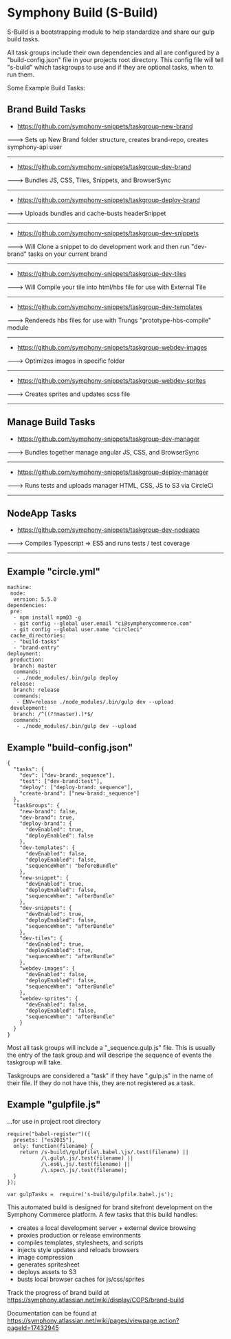 # Symphony Build (S-Build)

S-Build is a bootstrapping module to help standardize and share our gulp build tasks.  

All task groups include their own dependencies and all are configured by a "build-config.json" file in your projects root directory.  This config file will tell "s-build" which taskgroups to use and if they are optional tasks, when to run them.  

Some Example Build Tasks:

## Brand Build Tasks
- https://github.com/symphony-snippets/taskgroup-new-brand

---> Sets up New Brand folder structure, creates brand-repo, creates symphony-api user
___

- https://github.com/symphony-snippets/taskgroup-dev-brand

---> Bundles JS, CSS, Tiles, Snippets, and BrowserSync
___

- https://github.com/symphony-snippets/taskgroup-deploy-brand

---> Uploads bundles and cache-busts headerSnippet
___




- https://github.com/symphony-snippets/taskgroup-dev-snippets

---> Will Clone a snippet to do development work and then run "dev-brand" tasks on your current brand
___

- https://github.com/symphony-snippets/taskgroup-dev-tiles

---> Will Compile your tile into html/hbs file for use with External Tile
___

- https://github.com/symphony-snippets/taskgroup-dev-templates

---> Rendereds hbs files for use with Trungs "prototype-hbs-compile" module
___




- https://github.com/symphony-snippets/taskgroup-webdev-images

---> Optimizes images in specific folder
___

- https://github.com/symphony-snippets/taskgroup-webdev-sprites

---> Creates sprites and updates scss file
___




## Manage Build Tasks
- https://github.com/symphony-snippets/taskgroup-dev-manager

---> Bundles together manage angular JS, CSS, and BrowserSync
___

- https://github.com/symphony-snippets/taskgroup-deploy-manager

---> Runs tests and uploads manager HTML, CSS, JS to S3 via CircleCi 
___




## NodeApp Tasks
- https://github.com/symphony-snippets/taskgroup-dev-nodeapp

---> Compiles Typescript => ES5 and runs tests / test coverage
___


## Example "circle.yml" 

```
machine:
 node:
  version: 5.5.0
dependencies:
 pre:
  - npm install npm@3 -g
  - git config --global user.email "ci@symphonycommerce.com"
  - git config --global user.name "circleci"
 cache_directories:
  - "build-tasks"
  - "brand-entry"
deployment:
 production:
  branch: master
  commands:
   - ./node_modules/.bin/gulp deploy
 release:
  branch: release
  commands:
   - ENV=release ./node_modules/.bin/gulp dev --upload
 development:
  branch: /^((?!master).)*$/
  commands:
   - ./node_modules/.bin/gulp dev --upload
```


## Example "build-config.json" 

```
{
  "tasks": {
    "dev": ["dev-brand:_sequence"],
    "test": ["dev-brand:test"],
    "deploy": ["deploy-brand:_sequence"],
    "create-brand": ["new-brand:_sequence"]
  },
  "taskGroups": {
    "new-brand": false, 
    "dev-brand": true,
    "deploy-brand": {
      "devEnabled": true,
      "deployEnabled": false
    },
    "dev-templates": {
      "devEnabled": false,
      "deployEnabled": false,
      "sequenceWhen": "beforeBundle"
    },
    "new-snippet": {
      "devEnabled": true,
      "deployEnabled": false,
      "sequenceWhen": "afterBundle"
    }, 
    "dev-snippets": {
      "devEnabled": true,
      "deployEnabled": false,
      "sequenceWhen": "afterBundle"
    },
    "dev-tiles": {
      "devEnabled": true,
      "deployEnabled": true,
      "sequenceWhen": "afterBundle"
    },
    "webdev-images": {
      "devEnabled": false,
      "deployEnabled": false,
      "sequenceWhen": "afterBundle"
    },
    "webdev-sprites": {
      "devEnabled": false,
      "deployEnabled": false,
      "sequenceWhen": "afterBundle"
    }
  }
}
```

Most all task groups will include a "_sequence.gulp.js" file.  This is usually the entry of the task group and will descripe the sequence of events the taskgroup will take.

Taskgroups are considered a "task" if they have ".gulp.js" in the name of their file.  If they do not have this, they are not registered as a task.


## Example "gulpfile.js"

...for use in project root directory

```
require("babel-register")({
  presets: ["es2015"],
  only: function(filename) {
    return /s-build\/gulpfile\.babel.\js/.test(filename) || 
           /\.gulp\.js/.test(filename) || 
           /\.es6\.js/.test(filename) || 
           /\.spec\.js/.test(filename);
  }
});

var gulpTasks =  require('s-build/gulpfile.babel.js');
```

This automated build is designed for brand sitefront development on the Symphony Commerce platform. A few tasks that this build handles:

- creates a local development server + external device browsing
- proxies production or release environments
- compiles templates, stylesheets, and scripts
- injects style updates and reloads browsers
- image compression
- generates spritesheet
- deploys assets to S3
- busts local browser caches for js/css/sprites

Track the progress of brand build at https://symphony.atlassian.net/wiki/display/COPS/brand-build

Documentation can be found at https://symphony.atlassian.net/wiki/pages/viewpage.action?pageId=17432945
